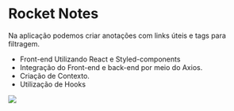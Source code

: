# Rocket Notes
Na aplicação podemos criar anotações com links úteis e tags para filtragem.
- Front-end Utilizando React e Styled-components
- Integração do Front-end e back-end por meio do Axios.
- Criação de Contexto.
- Utilização de Hooks

<img src="https://user-images.githubusercontent.com/107257951/200892057-1192e5c7-d983-449f-ba64-fe97d6731b7d.png">
